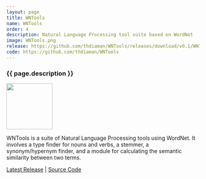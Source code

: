 ```yaml
---
layout: page
title: WNTools
name: WNTools
order: 4
description: Natural Language Processing tool suite based on WordNet
image: WNTools.png
release: https://github.com/thdiaman/WNTools/releases/download/v0.1/WNTools-0.1.zip
code: https://github.com/thdiaman/WNTools
---
```


<h3>{{ page.description }}</h3>

<img class="alignleft" src="{{ page.image }}" style="height: 120px;"/>

WNTools is a suite of Natural Language Processing tools using WordNet. It involves a type finder
for nouns and verbs, a stemmer, a synonym/hypernym finder, and a module for calculating the
semantic similarity between two terms.

<a target="_blank" href="{{ page.release }}">Latest Release</a> |
<a target="_blank" href="{{ page.code }}">Source Code</a>
